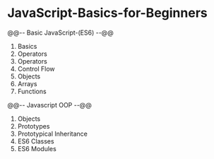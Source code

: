 # JavaScript-Basics-for-Beginners


  @@-- Basic JavaScript-(ES6) --@@


01. Basics
02. Operators
03. Operators
04. Control Flow
05. Objects
06. Arrays
07. Functions


   @@-- Javascript OOP --@@


01. Objects
02. Prototypes
03. Prototypical Inheritance
04. ES6 Classes
05. ES6 Modules
